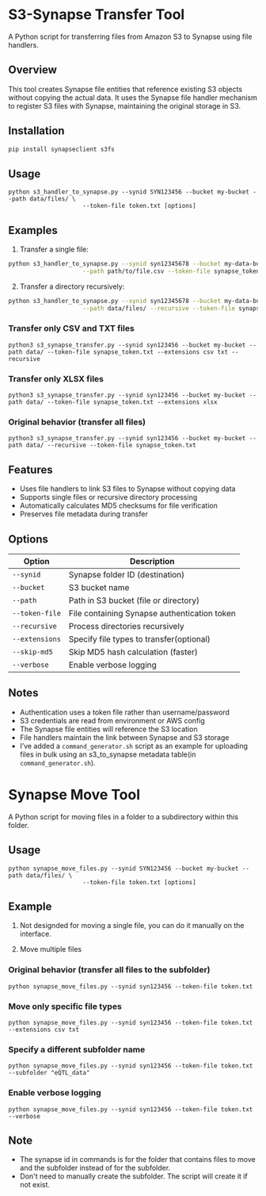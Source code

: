 # S3-Synapse Transfer Tool

A Python script for transferring files from Amazon S3 to Synapse using file handlers.

## Overview

This tool creates Synapse file entities that reference existing S3 objects without copying the actual data. It uses the Synapse file handler mechanism to register S3 files with Synapse, maintaining the original storage in S3.

## Installation

```bash
pip install synapseclient s3fs
```

## Usage

```
python s3_handler_to_synapse.py --synid SYN123456 --bucket my-bucket --path data/files/ \
                     --token-file token.txt [options]
```

## Examples

1. Transfer a single file:
```bash
python s3_handler_to_synapse.py --synid syn12345678 --bucket my-data-bucket \
                     --path path/to/file.csv --token-file synapse_token.txt
```

2. Transfer a directory recursively:
```bash
python s3_handler_to_synapse.py --synid syn12345678 --bucket my-data-bucket \
                     --path data/files/ --recursive --token-file synapse_token.txt
```
### Transfer only CSV and TXT files
```
python3 s3_synapse_transfer.py --synid syn123456 --bucket my-bucket --path data/ --token-file synapse_token.txt --extensions csv txt --recursive
```
### Transfer only XLSX files
```
python3 s3_synapse_transfer.py --synid syn123456 --bucket my-bucket --path data/ --token-file synapse_token.txt --extensions xlsx
```
### Original behavior (transfer all files)
```
python3 s3_synapse_transfer.py --synid syn123456 --bucket my-bucket --path data/ --recursive --token-file synapse_token.txt
```

## Features

- Uses file handlers to link S3 files to Synapse without copying data
- Supports single files or recursive directory processing
- Automatically calculates MD5 checksums for file verification
- Preserves file metadata during transfer

## Options

| Option | Description |
|--------|-------------|
| `--synid` | Synapse folder ID (destination) |
| `--bucket` | S3 bucket name |
| `--path` | Path in S3 bucket (file or directory) |
| `--token-file` | File containing Synapse authentication token |
| `--recursive` | Process directories recursively |
| `--extensions`| Specify file types to transfer(optional) |
| `--skip-md5` | Skip MD5 hash calculation (faster) |
| `--verbose` | Enable verbose logging |

## Notes

- Authentication uses a token file rather than username/password
- S3 credentials are read from environment or AWS config
- The Synapse file entities will reference the S3 location
- File handlers maintain the link between Synapse and S3 storage
- I’ve added a `command_generator.sh` script as an example for uploading files in bulk using an s3_to_synapse metadata table(in `command_generator.sh`).


# Synapse Move Tool

A Python script for moving files in a folder to a subdirectory within this folder.

## Usage

```
python synapse_move_files.py --synid SYN123456 --bucket my-bucket --path data/files/ \
                     --token-file token.txt [options]
```

## Example
1. Not designded for moving a single file, you can do it manually on the interface.

2. Move multiple files
### Original behavior (transfer all files to the subfolder)
```
python synapse_move_files.py --synid syn123456 --token-file token.txt
```

### Move only specific file types
```
python synapse_move_files.py --synid syn123456 --token-file token.txt --extensions csv txt
```
### Specify a different subfolder name
```
python synapse_move_files.py --synid syn123456 --token-file token.txt --subfolder "eQTL_data"
```

### Enable verbose logging
```
python synapse_move_files.py --synid syn123456 --token-file token.txt --verbose
```


## Note
- The synapse id in commands is for the folder that contains files to move and the subfolder instead of for the subfolder.
- Don't need to manually create the subfolder. The script will create it if not exist.